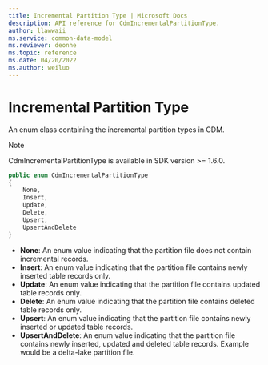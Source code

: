 ```yaml
---
title: Incremental Partition Type | Microsoft Docs
description: API reference for CdmIncrementalPartitionType.
author: llawwaii
ms.service: common-data-model
ms.reviewer: deonhe 
ms.topic: reference 
ms.date: 04/20/2022
ms.author: weiluo
---
```


# Incremental Partition Type

An enum class containing the incremental partition types in CDM.

> [!NOTE]
> CdmIncrementalPartitionType is available in SDK version >= 1.6.0.

```csharp
public enum CdmIncrementalPartitionType
{
    None,
    Insert,
    Update,
    Delete,
    Upsert,
    UpsertAndDelete
}
```

* **None**: An enum value indicating that the partition file does not contain incremental records.
* **Insert**: An enum value indicating that the partition file contains newly inserted table records only.
* **Update**: An enum value indicating that the partition file contains updated table records only.
* **Delete**: An enum value indicating that the partition file contains deleted table records only.
* **Upsert**: An enum value indicating that the partition file contains newly inserted or updated table records.
* **UpsertAndDelete**: An enum value indicating that the partition file contains newly inserted, updated and deleted table records. Example would be a delta-lake partition file.
